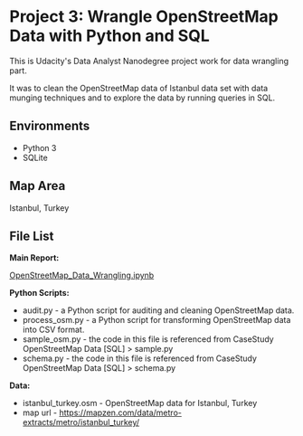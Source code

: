 
# Project 3: Wrangle OpenStreetMap Data with Python and SQL

This is Udacity's Data Analyst Nanodegree project work for data wrangling part.

It was to clean the OpenStreetMap data of Istanbul data set with data munging techniques and to explore the data by running queries in SQL.

## Environments

* Python 3
* SQLite

## Map Area

Istanbul, Turkey

## File List

**Main Report:**

[OpenStreetMap_Data_Wrangling.ipynb](OpenStreetMap_Data_Wrangling.ipynb)

**Python Scripts:**

* audit.py - a Python script for auditing and cleaning OpenStreetMap data.
* process_osm.py - a Python script for transforming OpenStreetMap data into CSV format.
* sample_osm.py - the code in this file is referenced from CaseStudy OpenStreetMap Data [SQL] > sample.py
* schema.py - the code in this file is referenced from CaseStudy OpenStreetMap Data [SQL] > schema.py

**Data:**

* istanbul_turkey.osm - OpenStreetMap data for Istanbul, Turkey
* map url - https://mapzen.com/data/metro-extracts/metro/istanbul_turkey/
